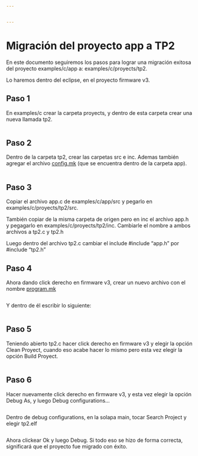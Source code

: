 ```yaml
---


---
```


<h1 id="migración-del-proyecto-app-a-tp2">Migración del proyecto app a TP2</h1>
<p>En este documento seguiremos los pasos para lograr una migración exitosa del proyecto examples/c/app a: examples/c/proyects/tp2.</p>
<p>Lo haremos dentro del eclipse, en el proyecto firmware v3.</p>
<h2 id="paso-1">Paso 1</h2>
<p>En examples/c crear la carpeta proyects, y dentro de esta carpeta crear una nueva llamada tp2.</p>
<p><img src="https://lh6.googleusercontent.com/nsxGt6eCFHxI3_CGDA3ExJqWOEseZTLhG-iEPg4zW3uB_skwfUCuws4eL0n7_YnhqoGQNmer06dudRGVlwbR9wRg0aJqDCUIA0QKasLYYjrCFiI_VRKBkynnBhFh-tXWxFr1AmcZ" alt=""></p>
<h2 id="paso-2">Paso 2</h2>
<p>Dentro de la carpeta tp2, crear las carpetas src e inc. Ademas también agregar el archivo <a href="http://config.mk">config.mk</a> (que se encuentra dentro de la carpeta app).</p>
<p><img src="https://lh6.googleusercontent.com/7Nt4tLz9gbF-8_p_kooY_R4KH5mPi1eXSVyKmHKk4CW3iuavf2gV82dGvF9BVKhR-a_i03DYYlfChC8hJen-YqjagEjil7RaJqu41DLzPFJFKAuMzj-1X1inIgpuTUHyPxJM9x3q" alt=""></p>
<h2 id="paso-3">Paso 3</h2>
<p>Copiar el archivo app.c de examples/c/app/src y pegarlo en examples/c/proyects/tp2/src.</p>
<p>También copiar de la misma carpeta de origen pero en inc el archivo app.h y pegagarlo en examples/c/proyects/tp2/inc. Cambiarle el nombre a ambos archivos a tp2.c y tp2.h</p>
<p>Luego dentro del archivo tp2.c cambiar el include #include “app.h” por #include “tp2.h”</p>
<h2 id="paso-4">Paso 4</h2>
<p>Ahora dando click derecho en firmware v3, crear un nuevo archivo con el nombre <a href="http://program.mk">program.mk</a></p>
<p><img src="https://lh5.googleusercontent.com/IJhBC_CCsOInjSDF1FIoPTqJtd3ND-QyJtVLGWoyZFh3N3OauqA7dFZzP1d8Q83ZnsA8JNVJ6DP7wyyFD8FZIIwrKRHnRvCpsIjnlutz5ZEqJnvkwoqu04WMQpn7u8r6JVJxUHwD" alt=""></p>
<p>Y dentro de él escribir lo siguiente:</p>
<p><img src="https://lh3.googleusercontent.com/RBE8fvU-Th15kezzlRF-oxFwhROT7nzF3vo0uoJHHepWHIHh-DSbRtmrEkYEr2iFNoo3L0YTlOalbdAQ2WtEG3RQOUC5ZTm4ne5XZl8T_8noFG0KlKmEyQsVD3ipXPv1vEc5Cxo-" alt=""></p>
<h2 id="paso-5">Paso 5</h2>
<p>Teniendo abierto tp2.c hacer click derecho en firmware v3 y elegir la opción Clean Proyect, cuando eso acabe hacer lo mismo pero esta vez elegir la opción Build Proyect.</p>
<p><img src="https://lh4.googleusercontent.com/nRN8LAFPAQst5aMO8QBq6dQEWC7MQA-PaWCWnon2S3gzY3I1ivWq46d92cIyUq7MBzF4P0up5LwuJufpCpFIKQrcHBaLp9G91n5KkkoMOxXo7aOtkeLZSuB5tkleQ4dgDo-WQlLg" alt=""></p>
<h2 id="paso-6">Paso 6</h2>
<p>Hacer nuevamente click derecho en firmware v3, y esta vez elegir la opción Debug As, y luego Debug configurations…</p>
<p><img src="https://lh5.googleusercontent.com/mvDYGMwbgD09EWZuZW8iI9elCBKD4LRvy3pCTO4UTN37xuwafFjTb7GidtPa-vFYg4SXxmi8gcvld4ay7F0C4kQQJxrLAdjJxD9CYgE8PORWlLsB2_zSXTWCsERnOL_huF3Ml41J" alt=""></p>
<p>Dentro de debug configurations, en la solapa main, tocar Search Project y elegir tp2.elf</p>
<p><img src="https://lh5.googleusercontent.com/aqeT-47tWXXpFVfMJmALFCocoPT8yKjIpfTBuy_Pkl5YAROTDeBaXVCfbbcON5Sv6XJNRRiJeW6VCpNHPR0X0foUCBXcQC1ZJ1jU6UP0GofPBfIo8OU5djrsI0_hpFfoVwGAGh3-" alt=""></p>
<p>Ahora clickear Ok y luego Debug. Si todo eso se hizo de forma correcta, significará que el proyecto fue migrado con éxito.</p>

